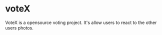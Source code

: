 # voteX
VoteX is a opensource voting project. It's allow users to react to the other users photos. 
